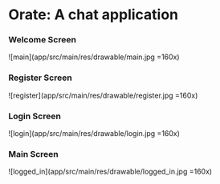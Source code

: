 # Orate: A chat application

### Welcome Screen
![main](app/src/main/res/drawable/main.jpg =160x)

### Register Screen
![register](app/src/main/res/drawable/register.jpg =160x)

### Login Screen
![login](app/src/main/res/drawable/login.jpg =160x)

### Main Screen	
![logged_in](app/src/main/res/drawable/logged_in.jpg =160x)


